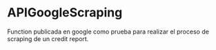 # APIGoogleScraping

Function publicada en google como prueba para realizar el proceso de scraping de un credit report.

